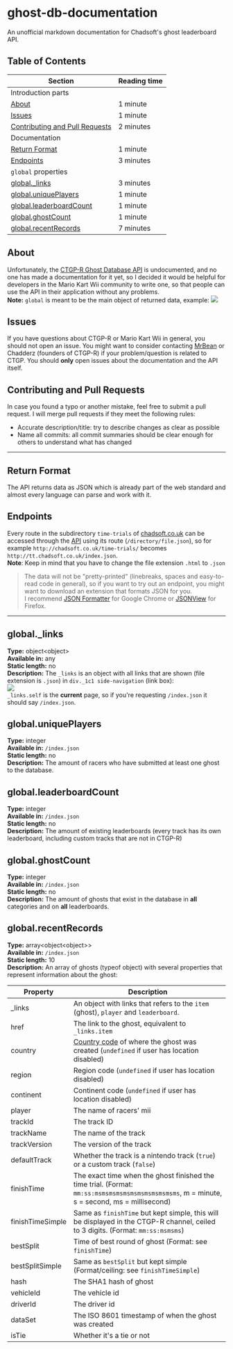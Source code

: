 # ghost-db-documentation
An unofficial markdown documentation for Chadsoft's ghost leaderboard API.

## Table of Contents
| Section | Reading time|
|---------|-------------|
| Introduction parts |
| <a href="#about">About</a>  | 1 minute |
| <a href="#issues">Issues</a> | 1 minute |
| <a href="#contributing-and-pull-requests">Contributing and Pull Requests</a>| 2 minutes
| Documentation |
| <a href="#return-format">Return Format | 1 minute
| <a href="#endpoints">Endpoints</a> | 3 minutes |
| `global` properties |
| <a href="#global_links">global._links</a> | 3 minutes
| <a href="#global_uniquePlayers">global.uniquePlayers</a> | 1 minute
| <a href="#global_leaderboardCount">global.leaderboardCount</a> | 1 minute
| <a href="#global_ghostCount">global.ghostCount</a> | 1 minute
| <a href="#global_recentRecords">global.recentRecords</a> | 7 minutes


## About
Unfortunately, the <a href="http://chadsoft.co.uk/time-trials/">CTGP-R Ghost Database API</a> is undocumented, and no one has made a documentation for it yet, so I decided it would be helpful for developers in the Mario Kart Wii community to write one, so that people can use the API in their application without any problems. <br/>
**Note:** `global` is meant to be the main object of returned data, example:
<img src="https://i.imgur.com/kvsOhxE.png" />

## Issues
If you have questions about CTGP-R or Mario Kart Wii in general, you should not open an issue. You might want to consider contacting <a href="https://www.youtube.com/user/MrBean35000vr">MrBean</a> or Chadderz (founders of CTGP-R) if your problem/question is related to CTGP. You should **only** open issues about the documentation and the API itself.

## Contributing and Pull Requests
In case you found a typo or another mistake, feel free to submit a pull request. I will merge pull requests if they meet the following rules:
- Accurate description/title: try to describe changes as clear as possible
- Name all commits: all commit summaries should be clear enough for others to understand what has changed

---
## Return Format
The API returns data as JSON which is already part of the web standard and almost every language can parse and work with it. 

## Endpoints
Every route in the subdirectory `time-trials` of <a href="http://chadsoft.co.uk/">chadsoft.co.uk</a> can be accessed through the <a href="http://tt.chadsoft.co.uk/index.json">API</a> using its route (`/directory/file.json`), so for example `http://chadsoft.co.uk/time-trials/` becomes `http://tt.chadsoft.co.uk/index.json`. <br/>
**Note**: Keep in mind that you have to change the file extension `.html` to `.json`
>The data will not be "pretty-printed" (linebreaks, spaces and easy-to-read code in general), so if you want to try out an endpoint, you might want to download an extension that formats JSON for you. <br />
>I recommend <a href="https://chrome.google.com/webstore/detail/json-formatter/bcjindcccaagfpapjjmafapmmgkkhgoa?hl=en">JSON Formatter</a> for Google Chrome or <a href="https://addons.mozilla.org/en-US/firefox/addon/jsonview/">JSONView</a> for Firefox.
---
## global._links
**Type:** object&lt;object&gt; <br/>
**Available in:** any<br/>
**Static length:** no<br/>
**Description:** The `_links` is an object with all links that are shown (file extension is `.json`) in `div._1c1 side-navigation` (link box): <br/>
<img src="https://i.imgur.com/Yjb8WOT.png" /> <br/>
`_links.self` is the **current** page, so if you're requesting `/index.json` it should say `/index.json`.

## global.uniquePlayers
**Type:** integer <br />
**Available in:** `/index.json` <br/>
**Static length:** no<br/>
**Description:** The amount of racers who have submitted at least one ghost to the database.

## global.leaderboardCount
**Type:** integer <br />
**Available in:** `/index.json` <br />
**Static length:** no<br/>
**Description:** The amount of existing leaderboards (every track has its own leaderboard, including custom tracks that are not in CTGP-R)

## global.ghostCount
**Type:** integer <br />
**Available in:** `/index.json` <br/>
**Static length:** no<br/>
**Description:** The amount of ghosts that exist in the database in **all** categories and on **all** leaderboards.

## global.recentRecords
**Type:** array&lt;object&lt;object&gt;&gt; <br/>
**Available in:** `/index.json` <br/>
**Static length:** 10 <br/>
**Description:** An array of ghosts (typeof object) with several properties that represent information about the ghost: <br />

| Property | Description |
|----------|-------------|
| _links   | An object with links that refers to the `item` (ghost), `player` and `leaderboard`. |
| href | The link to the ghost, equivalent to `_links.item` |
| country | <a href="https://wiibrew.org/wiki/Country_Codes">Country code</a> of where the ghost was created (`undefined` if user has location disabled)
| region | Region code (`undefined` if user has location disabled)
| continent | Continent code (`undefined` if user has location disabled)
| player | The name of racers' mii |
| trackId | The track ID |
| trackName | The name of the track |
| trackVersion | The version of the track |
| defaultTrack | Whether the track is a nintendo track (`true`) or a custom track (`false`) |
| finishTime | The exact time when the ghost finished the time trial. (Format: `mm:ss:msmsmsmsmsmsmsmsmsmsmsms`, m = minute, s = second, ms = millisecond) |
| finishTimeSimple | Same as `finishTime` but kept simple, this will be displayed in the CTGP-R channel, ceiled to 3 digits. (Format: `mm:ss:msmsms`) |
| bestSplit | Time of best round of ghost (Format: see `finishTime`) |
| bestSplitSimple | Same as `bestSplit` but kept simple (Format/ceiling: see `finishTimeSimple`) |
| hash | The SHA1 hash of ghost |
| vehicleId | The vehicle id |
| driverId | The driver id |
| dataSet | The ISO 8601 timestamp of when the ghost was created |
| isTie | Whether it's a tie or not |
